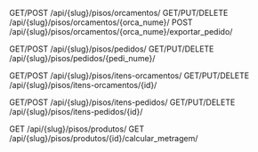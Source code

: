 GET/POST /api/{slug}/pisos/orcamentos/
GET/PUT/DELETE /api/{slug}/pisos/orcamentos/{orca_nume}/
POST /api/{slug}/pisos/orcamentos/{orca_nume}/exportar_pedido/

GET/POST /api/{slug}/pisos/pedidos/
GET/PUT/DELETE /api/{slug}/pisos/pedidos/{pedi_nume}/

GET/POST /api/{slug}/pisos/itens-orcamentos/
GET/PUT/DELETE /api/{slug}/pisos/itens-orcamentos/{id}/

GET/POST /api/{slug}/pisos/itens-pedidos/
GET/PUT/DELETE /api/{slug}/pisos/itens-pedidos/{id}/

GET /api/{slug}/pisos/produtos/
GET /api/{slug}/pisos/produtos/{id}/calcular_metragem/
